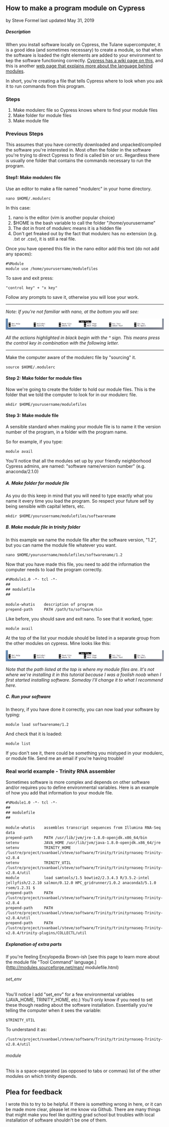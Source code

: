 ## How to make a program module on Cypress

by Steve Formel
last updated May 31, 2019

##### Description

When you install software locally on Cypress, the Tulane supercomputer, it is a good idea (and sometimes necessary) to create a module, so that when the software is loaded the right elements are added to your environment to kep the software functioning correctly.  [Cypress has a wiki page on this](https://wiki.hpc.tulane.edu/trac/wiki/cypress/ModuleCommand), and this is another [web page that explains more about the language behind modules](http://modules.sourceforge.net/man/modulefile.html).

In short, you're creating a file that tells Cypress where to look when you ask it to run commands from this program.

### Steps

1. Make modulerc file so Cypress knows where to find your module files
2. Make folder for module files
3. Make module file

### Previous Steps

This assumes that you have correctly downloaded and unpacked/compiled the software you're interested in.  Most often the folder in the software you're trying to direct Cypress to find is called bin or src.  Regardless there is usually one folder that contains the commands necessary to run the program.

#### Step1: Make modulerc file

Use an editor to make a file named "modulerc" in your home directory.  

	nano $HOME/.modulerc
	
In this case:

1. nano is the editor (vim is another popular choice)
2. $HOME is the bash variable to call the folder "/home/yourusername"
3. The dot in front of modulerc means it is a hidden file 
4. Don't get freaked out by the fact that modulerc has no extension (e.g. .txt or .csv), it is still a real file.

	

Once you have opened this file in the nano editor add this text (do not add any spaces):

	#%Module
	module use /home/yourusername/modulefiles

To save and exit press:

	"control key" + "x key"


Follow any prompts to save it, otherwise you will lose your work.
	
___

*Note: If you're not familiar with nano, at the bottom you will see:*

![Nano Keys](images/nanocommands.png)

*All the actions highlighted in black begin with the ^ sign.  This means press the control key in combination with the following letter.*
	
___

Make the computer aware of the modulerc file by "sourcing" it.

	source $HOME/.modulerc

#### Step 2: Make folder for module files

Now we're going to create the folder to hold our module files.  This is the folder that we told the computer to look for in our modulerc file.

	mkdir $HOME/yourusername/modulefiles
	
#### Step 3: Make module file

A sensible standard when making your module file is to name it the version number of the program, in a folder with the program name.

So for example, if you type:

	module avail
	
You'll notice that all the modules set up by your friendly neighborhood Cypress admins, are named: "software name/version number" (e.g. anaconda/2.1.0)

##### A. Make folder for module file

As you do this keep in mind that you will need to type exactly what you name it every time you load the program.  So respect your future self by being sensible with capital letters, etc.

	mkdir $HOME/yourusername/modulefiles/softwarename
	
##### B. Make module file in trinity folder

In this example we name the module file after the software version, "1.2", but you can name the module file whatever you want.

	nano $HOME/yourusername/modulefiles/softwarename/1.2

Now that you have made this file, you need to add the information the computer needs to load the program correctly.

	#%Module1.0 -*- tcl -*-
	##
	## modulefile
	##

	module-whatis    description of program
	prepend-path     PATH /path/to/software/bin

Like before, you should save and exit nano.  To see that it worked, type:

	module avail
	
At the top of the list your module should be listed in a separate group from the other modules on cypress.  Mine looks like this:

![Module avail](images/nanocommands.png)

*Note that the path listed at the top is where my module files are.  It's not where we're installing it in this tutorial because I was a foolish noob when I first started installing software.  Someday I'll change it to what I recommend here.*

##### C. Run your software

In theory, if you have done it correctly, you can now load your software by typing:

	module load softwarename/1.2
	
And check that it is loaded:

	module list
	
If you don't see it, there could be something you mistyped in your modulerc, or module file.  Send me an email if you're having trouble!


### Real world example - Trinity RNA assembler

Sometimes software is more complex and depends on other software and/or requires you to define environmental variables.  Here is an example of how you add that information to your module file. 

	#%Module1.0 -*- tcl -*-
	##
	## modulefile
	##

	module-whatis    assembles transcript sequences from Illumina RNA-Seq data
	prepend-path     PATH /usr/lib/jvm/jre-1.8.0-openjdk.x86_64/bin
	setenv           JAVA_HOME /usr/lib/jvm/java-1.8.0-openjdk.x86_64/jre
	setenv           TRINITY_HOME /lustre/project/svanbael/steve/software/Trinity/trinityrnaseq-Trinity-v2.8.4
	setenv           TRINITY_UTIL /lustre/project/svanbael/steve/software/Trinity/trinityrnaseq-Trinity-v2.8.4/util
	module           load samtools/1.5 bowtie2/2.3.4.3 R/3.5.2-intel jellyfish/2.2.10 salmon/0.12.0 HPC_gridrunner/1.0.2 anaconda3/5.1.0 rsem/1.2.31 $
	prepend-path     PATH /lustre/project/svanbael/steve/software/Trinity/trinityrnaseq-Trinity-v2.8.4
	prepend-path     PATH /lustre/project/svanbael/steve/software/Trinity/trinityrnaseq-Trinity-v2.8.4/util
	prepend-path     PATH /lustre/project/svanbael/steve/software/Trinity/trinityrnaseq-Trinity-v2.8.4/trinity-plugins/COLLECTL/util
	
##### Explanation of extra parts

If you're feeling Encylopedia Brown-ish [see this page to learn more about the module file "Tool Command" language.](http://modules.sourceforge.net/man/
modulefile.html)

###### set_env

You'll notice I add "set_env" for a few environmental variables (JAVA_HOME, TRINITY_HOME, etc.)  You'll only know if you need to set these though reading about the software installation.  Essentially you're telling the computer when it sees the variable:

	$TRINITY_UTIL
	
To understand it as:

	/lustre/project/svanbael/steve/software/Trinity/trinityrnaseq-Trinity-v2.8.4/util

###### module

This is a space-separated (as opposed to tabs or commas) list of the other modules on which trinity depends.


## Plea for feedback

I wrote this to try to be helpful.  If there is something wrong in here, or it can be made more clear, please let me know via Github.  There are many things that might make you feel like quitting grad school but troubles with local installation of software shouldn't be one of them.